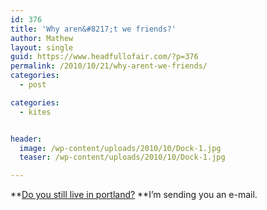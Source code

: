```yaml
---
id: 376
title: 'Why aren&#8217;t we friends?'
author: Mathew
layout: single
guid: https://www.headfullofair.com/?p=376
permalink: /2010/10/21/why-arent-we-friends/
categories:
  - post

categories:
  - kites


header:
  image: /wp-content/uploads/2010/10/Dock-1.jpg
  teaser: /wp-content/uploads/2010/10/Dock-1.jpg

---
```

**[Do you still live in portland?][1] **I&#8217;m sending you an e-mail.


 [1]: http://www.main.org/polycosmos/biosquat/kitepdx.htm
 [2]: /wp-content/uploads/2010/10/Dock-1.jpg